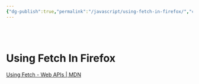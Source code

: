 ```yaml
---
{"dg-publish":true,"permalink":"/javascript/using-fetch-in-firefox/","created":"","updated":""}
---
```



<br ><br >

# Using Fetch In Firefox

[Using Fetch - Web APIs | MDN](https://developer.mozilla.org/en-US/docs/Web/API/Fetch_API/Using_Fetch)

<br ><br >
